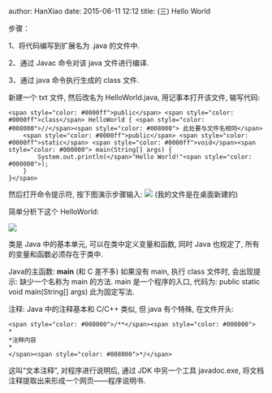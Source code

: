 author: HanXiao
date: 2015-06-11 12:12
title: (三) Hello World

步骤：

1、将代码编写到扩展名为 .java 的文件中.

2、通过 Javac 命令对该 java 文件进行编译.

3、通过 java 命令执行生成的 class 文件.

新建一个 txt 文件, 然后改名为 HelloWorld.java, 用记事本打开该文件, 输写代码:

    <span style="color: #0000ff">public</span> <span style="color: #0000ff">class</span> HelloWorld { <span style="color: #008000">//</span><span style="color: #008000"> 此处要与文件名相同</span>
        <span style="color: #0000ff">public</span> <span style="color: #0000ff">static</span> <span style="color: #0000ff">void</span><span style="color: #000000"> main(String[] args) {
            System.out.println(</span>"Hello World!"<span style="color: #000000">);
        }
    }</span>




然后打开命令提示符, 按下图演示步骤输入:
![](http://i58.tinypic.com/15hfvgg.jpg)
(我的文件是在桌面新建的)




简单分析下这个 HelloWorld:




![](http://i60.tinypic.com/314vxu9.jpg)


类是 Java 中的基本单元, 可以在类中定义变量和函数, 同时 Java 也规定了, 所有的变量和函数必须存在于类中.


Java的主函数: **main** (和 C 差不多)
如果没有 main, 执行 class 文件时, 会出现提示: 缺少一个名称为 main 的方法.
main 是一个程序的入口, 代码为:
public static void main(String[] args)
此为固定写法.


注释: Java 中的注释基本和 C/C++ 类似, 但 java 有个特殊, 在文件开头:



    <span style="color: #008000">/**</span><span style="color: #008000">
    *
    *注释内容
    *
    </span><span style="color: #008000">*/</span>




这叫“文本注释”, 对程序进行说明后, 通过 JDK 中另一个工具 javadoc.exe, 将文档注释提取出来形成一个网页——程序说明书.
  >
